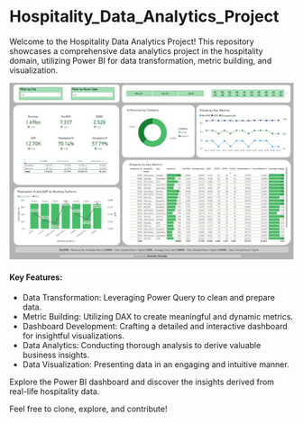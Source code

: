 # Hospitality_Data_Analytics_Project
Welcome to the Hospitality Data Analytics Project! 
This repository showcases a comprehensive data analytics project in the hospitality domain, utilizing Power BI for data transformation, metric building, and visualization.

![image](https://github.com/KavinduDisnaka/Hospitality_Data_Analytics_Project/blob/55df5a9239ebc95f41da27b21832cbe2f08f47b0/Hospitality%20Project.jpg)

#### Key Features:

- Data Transformation: Leveraging Power Query to clean and prepare data.
- Metric Building: Utilizing DAX to create meaningful and dynamic metrics.
- Dashboard Development: Crafting a detailed and interactive dashboard for insightful visualizations.
- Data Analytics: Conducting thorough analysis to derive valuable business insights.
- Data Visualization: Presenting data in an engaging and intuitive manner.
  
Explore the Power BI dashboard and discover the insights derived from real-life hospitality data.

Feel free to clone, explore, and contribute!
